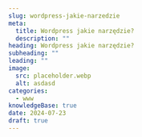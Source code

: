 ```yaml
---
slug: wordpress-jakie-narzedzie
meta:
  title: Wordpress jakie narzędzie?
  description: ""
heading: Wordpress jakie narzędzie?
subheading: ""
leading: ""
image:
  src: placeholder.webp
  alt: asdasd
categories:
  - www
knowledgeBase: true
date: 2024-07-23
draft: true
---
```

